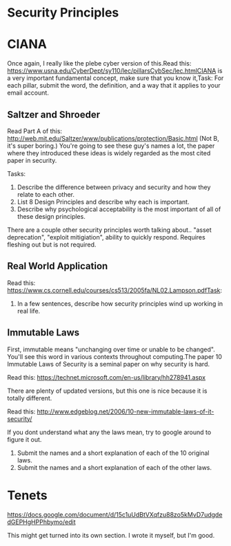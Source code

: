 # Security Principles
# CIANA 
Once again, I really like the plebe cyber version of this.Read this: https://www.usna.edu/CyberDept/sy110/lec/pillarsCybSec/lec.htmlCIANA is a very important fundamental concept, make sure that you know it,Task: For each pillar, submit the word, the definition, and a way that it applies to your email account.


## Saltzer and Shroeder 

Read Part A of this: http://web.mit.edu/Saltzer/www/publications/protection/Basic.html
(Not B, it's super boring.)
You're going to see these guy's names a lot, the paper where they introduced these ideas is widely regarded as the most cited paper in security.

Tasks:
1. Describe the difference between privacy and security and how they relate to each other.
2. List 8 Design Principles and describe why each is important. 
3. Describe why psychological acceptability is the most important of all of these design principles.

There are a couple other security principles worth talking about.. "asset deprecation", "exploit mitigiation", ability to quickly respond. Requires fleshing out but is not required.

## Real World Application 
Read this: https://www.cs.cornell.edu/courses/cs513/2005fa/NL02.Lampson.pdfTask: 
1. In a few sentences, describe how security principles wind up working in real life.


## Immutable Laws
First, immutable means "unchanging over time or unable to be changed". You'll see this word in various contexts throughout computing.The paper 10 Immutable Laws of Security is a seminal paper on why security is hard. 

Read this: https://technet.microsoft.com/en-us/library/hh278941.aspx

There are plenty of updated versions, but this one is nice because it is totally different.

Read this: http://www.edgeblog.net/2006/10-new-immutable-laws-of-it-security/

If you dont understand what any the laws mean, try to google around to figure it out.
1. Submit the names and a short explanation of each of the 10 original laws. 
2. Submit the names and a short explanation of each of the other laws.

# Tenets
https://docs.google.com/document/d/15c1uUdBtVXqfzu88zo5kMvD7udgdedGEPHgHPPhbymo/edit

This might get turned into its own section. I wrote it myself, but I'm good. 


